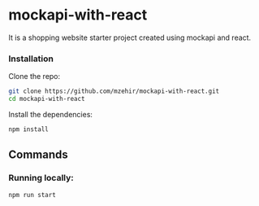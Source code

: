 # mockapi-with-react

It is a shopping website starter project created using mockapi and react. 

<!-- Mockapi ve react kullanılarak oluşturulmuş bir alışveriş sitesi başlangıç projesidir. -->

### Installation

Clone the repo:

```bash
git clone https://github.com/mzehir/mockapi-with-react.git
cd mockapi-with-react
```

Install the dependencies:

```bash
npm install
```

## Commands

### Running locally:

```bash
npm run start
```